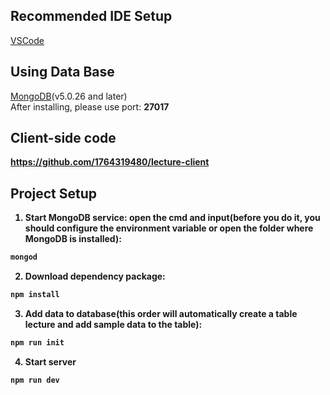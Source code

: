 ## Recommended IDE Setup

[VSCode](https://code.visualstudio.com/)

## Using Data Base

[MongoDB](https://www.mongodb.com/try/download/community )(v5.0.26 and later) <br>
After installing, please use port: <strong>27017<strong>

## Client-side code

https://github.com/1764319480/lecture-client

## Project Setup
1. Start MongoDB service: open the cmd and input(before you do it, you should configure the environment variable or open the folder where MongoDB is installed):
```sh
mongod
```
2. Download dependency package:
```sh
npm install
```
3. Add data to database(this order will automatically create a table lecture and add sample data to the table):
```sh
npm run init
```
4. Start server
```sh
npm run dev
```
